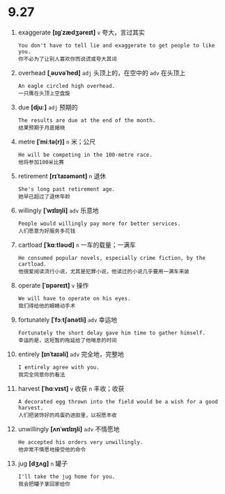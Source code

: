 # 9.27

1. exaggerate **[ɪɡˈzædʒəreɪt]** `v` 夸大，言过其实

   ```
   You don't have to tell lie and exaggerate to get people to like you.
   你不必为了让别人喜欢你而说谎或夸大其词
   ```

2. overhead **[ˌəʊvəˈhed]** `adj` 头顶上的，在空中的 `adv` 在头顶上

   ```
   An eagle circled high overhead.
   一只鹰在头顶上空盘旋
   ```

3. due **[djuː]** `adj` 预期的

   ```
   The results are due at the end of the month.
   结果预期于月底揭晓
   ```

4. metre **[ˈmiːtə(r)]** `n` 米；公尺

   ```
   He will be competing in the 100-metre race.
   他将参加100米比赛
   ```

5. retirement **[rɪˈtaɪəmənt]** `n` 退休

   ```
   She's long past retirement age.
   她早已超过了退休年龄
   ```

6. willingly **[ˈwɪlɪŋli]** `adv` 乐意地

   ```
   People would willingly pay more for better services.
   人们愿意为好服务多花钱
   ```

7. cartload **[ˈkɑːtləʊd]** `n` 一车的载量；一满车

   ```
   He consumed popular novels, especially crime fiction, by the cartload.
   他很爱阅读流行小说，尤其是犯罪小说，他读过的小说几乎要用一满车来装
   ```

8. operate **[ˈɒpəreɪt]** `v` 操作

   ```
   We will have to operate on his eyes.
   我们得给他的眼睛动手术
   ```

9. fortunately **[ˈfɔːtʃənətli]** `adv` 幸运地

   ```
   Fortunately the short delay gave him time to gather himself.
   幸运的是，这短暂的拖延给了他喘息的时间
   ```

10. entirely **[ɪnˈtaɪəli]** `adv` 完全地，完整地

    ```
    I entirely agree with you.
    我完全同意你的看法
    ```

11. harvest **[ˈhɑːvɪst]** `v` 收获 `n` 丰收；收获

    ```
    A decorated egg thrown into the field would be a wish for a good harvest.
    人们把装饰好的鸡蛋扔进田里，以祝愿丰收
    ```

12. unwillingly **[ʌnˈwɪlɪŋli]** `adv` 不情愿地

    ```
    He accepted his orders very unwillingly.
    他非常不情愿地接受他的命令
    ```

13. jug **[dʒʌɡ]** `n` 罐子
    ```
    I'll take the jug home for you.
    我会把罐子拿回家给你
    ```
